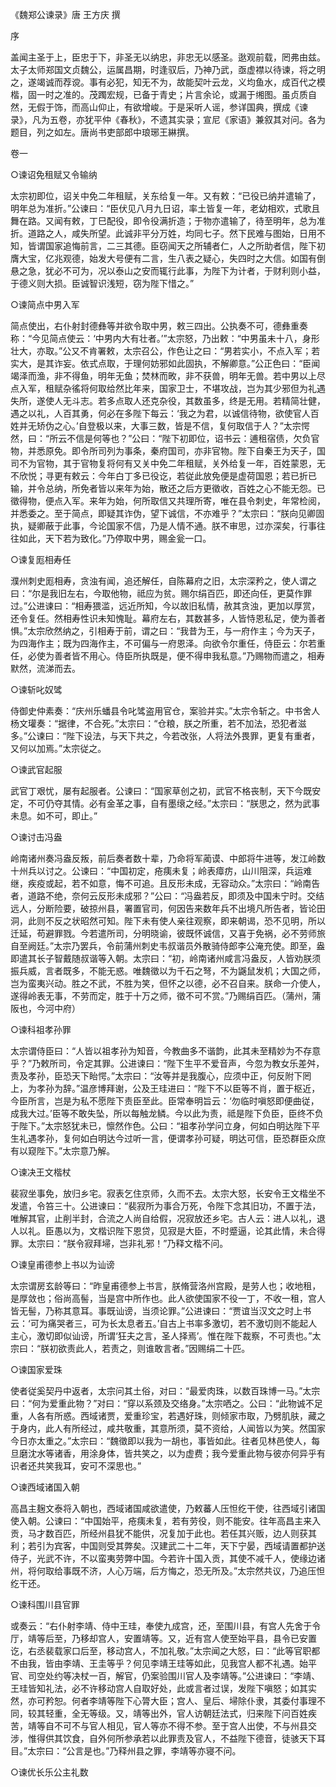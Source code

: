 <!-- { "loadSidebar": true } -->
《魏郑公谏录》唐 王方庆 撰

序

盖闻主圣于上，臣忠于下，非圣无以纳忠，非忠无以感圣。逖观前载，罔弗由兹。太子太师郑国文贞魏公，运属昌期，时逢驭后，乃神乃武，亟虚襟以待谏，将之明之，遂竭诚而荐谠。事有必犯，知无不为，故能契叶云龙，义均鱼水，成百代之模楷，固一时之准的。茂躅宏规，已备于青史；片言余论，或漏于缃图。虽贞质自然，无假于饰，而高山仰止，有欲增峻。于是采听人谣，参详国典，撰成《谏录》，凡为五卷，亦犹平仲《春秋》，不遗其实录；宣尼《家语》兼叙其对问。各为题目，列之如左。唐尚书吏部郎中琅琊王綝撰。

卷一

○谏诏免租赋又令输纳

太宗初即位，诏关中免二年租赋，关东给复一年。又有敕：“已役已纳并遣输了，明年总为准折。”公谏曰：“臣伏见八月九日诏，率土皆复一年，老幼相欢，式歌且舞在路。又闻有敕，丁巳配役，即令役满折造；于物亦遣输了，待至明年，总为准折。道路之人，咸失所望。此诚非平分万姓，均同七子。然下民难与图始，日用不知，皆谓国家追悔前言，二三其德。臣窃闻天之所辅者仁，人之所助者信，陛下初膺大宝，亿兆观德，始发大号便有二言，生八表之疑心，失四时之大信。如国有倒悬之急，犹必不可为，况以泰山之安而辄行此事，为陛下为计者，于财利则小益，于德义则大损。臣诚智识浅短，窃为陛下惜之。”

○谏简点中男入军

简点使出，右仆射封德彝等并欲令取中男，敕三四出。公执奏不可，德彝重奏称：“今见简点使云：‘中男内大有壮者。’”太宗怒，乃出敕：“中男虽未十八，身形壮大，亦取。”公又不肯署敕，太宗召公，作色让之曰：“男若实小，不点入军；若实大，是其诈妄。依式点取，于理何妨邪如此固执，不解卿意。”公正色曰：“臣闻竭泽而渔，非不得鱼，明年无鱼；焚林而畋，非不获兽，明年无兽。若中男以上尽点入军，租赋杂徭将何取给然比年来，国家卫士，不堪攻战，岂为其少邪但为礼遇失所，遂使人无斗志。若多点取人还克杂役，其数虽多，终是无用。若精简壮健，遇之以礼，人百其勇，何必在多陛下每云：‘我之为君，以诚信待物，欲使官人百姓并无矫伪之心。’自登极以来，大事三数，皆是不信，复何取信于人？”太宗愕然，曰：“所云不信是何等也？”公曰：“陛下初即位，诏书云：逋租宿债，欠负官物，并悉原免。即令所司列为事条，秦府国司，亦非官物。陛下自秦王为天子，国司不为官物，其于官物复将何有又关中免二年租赋，关外给复一年，百姓蒙恩，无不欣悦；寻更有敕云：今年白丁多已役讫，若従此放免便是虚荷国恩；若已折已输，并令总纳，所免者皆以来年为始，散还之后方更徵收，百姓之心不能无怨。已徵得物，便点入军。来年为始，何所取信又共理所寄，唯在县令刺史，年常检阅，并悉委之。至于简点，即疑其诈伪，望下诚信，不亦难乎？”太宗曰：“朕向见卿固执，疑卿蔽于此事，今论国家不信，乃是人情不通。朕不审思，过亦深矣，行事往往如此，天下若为致化。”乃停取中男，赐金瓮一口。

○谏复厖相寿任

濮州刺史厖相寿，贪浊有闻，追还解任，自陈幕府之旧，太宗深矜之，使人谓之曰：“尔是我旧左右，今取他物，祗应为贫。赐尔绢百匹，即还向任，更莫作罪过。”公进谏曰：“相寿猥滥，远近所知，今以故旧私情，赦其贪浊，更加以厚赏，还令复任。然相寿性识未知愧耻。幕府左右，其数甚多，人皆恃恩私足，使为善者惧。”太宗欣然纳之，引相寿于前，谓之曰：“我昔为王，与一府作主；今为天子，为四海作主；既为四海作主，不可偏与一府恩泽。向欲令尔重任，侍臣云：尔若重任，必使为善者皆不用心。侍臣所执既是，便不得申我私意。”乃赐物而遣之，相寿默然，流涕而去。

○谏斩叱奴骘

侍御史仲素奏：“庆州乐蟠县令叱骘盗用官仓，案验并实。”太宗令斩之。中书舍人杨文瓘奏：“据律，不合死。”太宗曰：“仓粮，朕之所重，若不加法，恐犯者滋多。”公谏曰：“陛下设法，与天下共之，今若改张，人将法外畏罪，更复有重者，又何以加焉。”太宗従之。

○谏武官起服

武官丁艰忧，屡有起服者。公谏曰：“国家草创之初，武官不格丧制，天下今既安定，不可仍夺其情。必有金革之事，自有墨缞之经。”太宗曰：“朕思之，然为武事未息。如不可，即止。”

○谏讨击冯盎

岭南诸州奏冯盎反叛，前后奏者数十辈，乃命将军蔺谟、中郎将牛进等，发江岭数十州兵以讨之。公谏曰：“中国初定，疮痍未复；岭表瘴疠，山川阻深，兵运难继，疾疫或起，若不如意，悔不可追。且反形未成，无容动众。”太宗曰：“岭南告者，道路不绝，奈何云反形未成邪？”公曰：“冯盎若反，即须及中国未宁时。交结远人，分断险要，破掠州县，署置官司，何因告来数年兵不出境凡所告者，皆论田洞，此则不反之状昭然可知。陛下未有使人亲往观察，即来朝谒，恐不见明，所以迁延，苟避罪戮。今若遣所司，分明晓谕，彼既怀诚信，又喜于免祸，必不劳师旅自至阙廷。”太宗乃罢兵，令前蒲州刺史韦叔谐员外散骑侍郎李公淹充使。即至，盎即遣其长子智戴随叔谐等入朝。太宗曰：“初，岭南诸州咸言冯盎反，人皆劝朕须振兵威，言者既多，不能无惑。唯魏徵以为千石之弩，不为鼷鼠发机；大国之师，岂为蛮夷兴动。胜之不武，不胜为笑，但怀之以德，必不召自来。朕命一介使人，遂得岭表无事，不劳而定，胜于十万之师，徵不可不赏。”乃赐绢百匹。（蒲州，蒲阪也，今河中府）

○谏科祖孝孙罪

太宗谓侍臣曰：“人皆以祖孝孙为知音，今教曲多不谐韵，此其未至精妙为不存意乎？”乃敕所司，令定其罪。公进谏曰：“陛下生平不爱音声，今忽为教女乐差舛，责及孝孙，臣恐天下眙愕。”太宗曰：“汝等并是我腹心，应须中正，何反附下罔上，为孝孙为辞。”温彦博拜谢，公及王珪进曰：“陛下不以臣等不肖，置于枢近，今臣所言，岂是为私不愿陛下责臣至此。臣常奉明旨云：‘勿临时嗔怒即便曲従，成我大过。’臣等不敢失坠，所以每触龙鳞。今以此为责，祗是陛下负臣，臣终不负于陛下。”太宗怒犹未已，懔然作色。公曰：“祖孝孙学问立身，何如白明达陛下平生礼遇孝孙，复何如白明达今过听一言，便谓孝孙可疑，明达可信，臣恐群臣众庶有以窥陛下。”太宗意乃解。

○谏决王文楷杖

裴寂坐事免，放归乡宅。寂表乞住京师，久而不去。太宗大怒，长安令王文楷坐不发遣，令笞三十。公进谏曰：“裴寂所为事合万死，令陛下念其旧功，不置于法，唯解其官，止削半封，合流之人尚自给假，况寂放还乡宅。古人云：进人以礼，退人以礼。臣愚以为，文楷识陛下恩贷，见寂是大臣，不时蹙逼，论其此情，未合得罪。太宗曰：“朕令寂拜埽，岂非礼邪！”乃释文楷不问。

○谏皇甫德参上书以为讪谤

太宗谓房玄龄等曰：“昨皇甫德参上书言，朕脩营洛州宫殿，是劳人也；收地租，是厚敛也；俗尚高髻，当是宫中所作也。此人欲使国家不役一丁，不收一租，宫人皆无髻，乃称其意耳。事既讪谤，当须论罪。”公进谏曰：“贾谊当汉文之时上书云：‘可为痛哭者三，可为长太息者五。’自古上书率多激切，若不激切则不能起人主心，激切即似讪谤，所谓‘狂夫之言，圣人择焉’。惟在陛下裁察，不可责也。”太宗曰：“朕初欲责此人，若责之，则谁敢言者。”因赐绢二十匹。

○谏国家爱珠

使者従奚契丹中返者，太宗问其土俗，对曰：“最爱肉珠，以数百珠博一马。”太宗曰：“何为爱重此物？”对曰：“穿以系颈及交络身。”太宗哂之。公曰：“此物诚不足重，人各有所惑。西域诸贾，爱重珍宝，若遇好珠，则倾家市取，乃劈肌肤，藏之于身内，此人有所经过，咸共敬重，其意所须，莫不资给，人闻皆以为笑。然国家今日亦太重之。”太宗曰：“魏徵即以我为一胡也，事皆如此。往者见林邑使人，每旦磨沈水等诸香，用涂身体，皆共笑之，以为虚费；我今爱重此物与彼亦何异乎有识者还共笑我耳，安可不深思也。”

○谏西域诸国入朝

高昌主麹文泰将入朝也，西域诸国咸欲遣使，乃敕蕃人压怛纥干使，往西域引诸国使入朝。公谏曰：“中国始平，疮痍未复，若有劳役，则不能安。往年高昌主来入贡，马才数百匹，所经州县犹不能供，况复加于此也。若任其兴贩，边人则获其利；若引为宾客，中国则受其弊矣。汉建武二十二年，天下宁晏，西域请置都护送侍子，光武不许，不以蛮夷劳弊中国。今若许十国入贡，其使不减千人，使缘边诸州，将何取给事既不济，人心万端，后方悔之，恐无所及。”太宗然共议，乃追压怛纥干还。

○谏科围川县官罪

或奏云：“右仆射李靖、侍中王珪，奉使九成宫，还，至围川县，有宫人先舍于令厅，靖等后至，乃移却宫人，安置靖等。又，近有宫人使至始平县，县令已安置讫，右丞裴载家口后至，移动宫人，不加礼敬。”太宗闻之大怒，曰：“此等官职都不由我，皆由李靖、王圭等乎？何见李靖王珪等如此，见我宫人都不礼遇。始平官、司空处约等决杖一百，解官，仍案验围川官人及李靖等。”公进谏曰：“李靖、王珪皆知礼法，必不许移动宫人自取好处，此或言者过误，发陛下嗔怒；如其实然，亦可矜恕。何者李靖等陛下心膂大臣；宫人、皇后、埽除仆隶，其委付事理不同，较其轻重，全无等级。又，靖等出外，官人访朝廷法式，归来陛下问百姓疾苦，靖等自不可不与官人相见，官人等亦不得不参。至于宫人出使，不与州县交涉，惟得供其饮食，自外何所参承若以此罪责及官人，不益陛下德音，徒骇天下耳目。”太宗曰：“公言是也。”乃释州县之罪，李靖等亦寝不问。

○谏优长乐公主礼数

